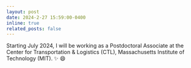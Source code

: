 ```yaml
---
layout: post
date: 2024-2-27 15:59:00-0400
inline: true
related_posts: false
---
```


Starting July 2024, I will be working as a Postdoctoral Associate at the Center for Transportation & Logistics (CTL), Massachusetts Institute of Technology (MIT). :sparkles: :smile:
